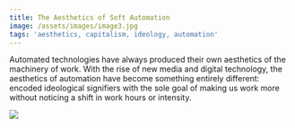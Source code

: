 ```yaml
---
title: The Aesthetics of Soft Automation
image: /assets/images/image3.jpg
tags: 'aesthetics, capitalism, ideology, automation'
---
```

Automated technologies have always produced their own aesthetics of the machinery of work. With the rise of new media and digital technology, the aesthetics of automation have become something entirely different: encoded ideological signifiers with the sole goal of making us work more without noticing a shift in work hours or intensity.

![](/assets/images/image3.jpg)
